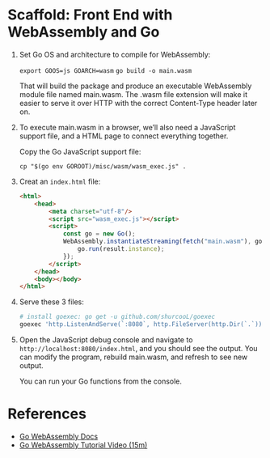 # Scaffold: Front End with WebAssembly and Go

1. Set Go OS and architecture to compile for WebAssembly:

    `export GOOS=js GOARCH=wasm`
    `go build -o main.wasm`

    That will build the package and produce an executable WebAssembly module file named main.wasm. The .wasm file extension will make it easier to serve it over HTTP with the correct Content-Type header later on.

1. To execute main.wasm in a browser, we’ll also need a JavaScript support file, and a HTML page to connect everything together.

    Copy the Go JavaScript support file:

    `cp "$(go env GOROOT)/misc/wasm/wasm_exec.js" .`

1. Creat an `index.html` file:

    ```html
    <html>
        <head>
            <meta charset="utf-8"/>
            <script src="wasm_exec.js"></script>
            <script>
                const go = new Go();
                WebAssembly.instantiateStreaming(fetch("main.wasm"), go.importObject).then((result) => {
                    go.run(result.instance);
                });
            </script>
        </head>
        <body></body>
    </html>
    ```

1. Serve these 3 files:

    ```bash
    # install goexec: go get -u github.com/shurcooL/goexec
    goexec 'http.ListenAndServe(`:8080`, http.FileServer(http.Dir(`.`)))'
    ```

1. Open the JavaScript debug console and navigate to `http://localhost:8080/index.html`, and you should see the output. You can modify the program, rebuild main.wasm, and refresh to see new output.

    You can run your Go functions from the console.

# References

- [Go WebAssembly Docs](https://github.com/golang/go/wiki/WebAssembly)
- [Go WebAssembly Tutorial Video (15m)](https://www.youtube.com/watch?v=4kBvvk2Bzis)